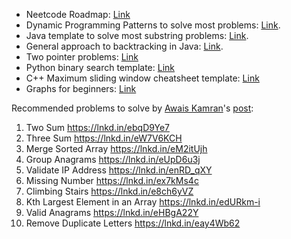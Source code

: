 - Neetcode Roadmap: [Link](https://neetcode.io/roadmap)
- Dynamic Programming Patterns to solve most problems: [Link](https://leetcode.com/discuss/study-guide/458695/Dynamic-Programming-Patterns).
- Java template to solve most substring problems: [Link](https://leetcode.com/problems/minimum-window-substring/solutions/26808/Here-is-a-10-line-template-that-can-solve-most-'substring'-problems/).
- General approach to backtracking in Java: [Link](https://leetcode.com/problems/permutations/solutions/18239/A-general-approach-to-backtracking-questions-in-Java-(Subsets-Permutations-Combination-Sum-Palindrome-Partioning)/).
- Two pointer problems: [Link](https://leetcode.com/discuss/study-guide/1688903/Solved-all-two-pointers-problems-in-100-days)
- Python binary search template: [Link](https://leetcode.com/discuss/study-guide/786126/Python-Powerful-Ultimate-Binary-Search-Template.-Solved-many-problems)
- C++ Maximum sliding window cheatsheet template: [Link](https://leetcode.com/problems/frequency-of-the-most-frequent-element/solutions/1175088/C++-Maximum-Sliding-Window-Cheatsheet-Template/)
- Graphs for beginners: [Link](https://leetcode.com/discuss/study-guide/655708/Graph-For-Beginners-Problems-or-Pattern-or-Sample-Solutions)

Recommended problems to solve by [Awais Kamran](https://www.linkedin.com/in/awaiskamran/)'s [post](https://www.linkedin.com/posts/awaiskamran_problemsolving-interview-leetcode-activity-7077730027747856384-pi_e?utm_source=share&utm_medium=member_desktop):
1. Two Sum https://lnkd.in/ebqD9Ye7
2. Three Sum https://lnkd.in/eW7V6KCH
3. Merge Sorted Array https://lnkd.in/eM2itUjh
4. Group Anagrams https://lnkd.in/eUpD6u3j
5. Validate IP Address https://lnkd.in/enRD_qXY
6. Missing Number https://lnkd.in/ex7kMs4c
7. Climbing Stairs https://lnkd.in/e8ch6yVZ
8. Kth Largest Element in an Array https://lnkd.in/edURkm-i
9. Valid Anagrams https://lnkd.in/eHBgA22Y
10. Remove Duplicate Letters https://lnkd.in/eay4Wb62
